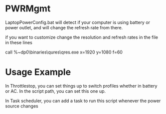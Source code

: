 # PWRMgmt

LaptopPowerConfig.bat will detect if your computer is using battery or power outlet, and will change the refresh rate from there.

if you want to customize change the resolution and refresh rates in the file in these lines

call %~dp0\binaries\qures\qres.exe x=1920 y=1080 f=60


# Usage Example

In Throttlestop, you can set things up to switch profiles whether in battery or AC. In the script path, you can set this one up.

In Task scheduler, you can add a task to run this script whenever the power source changes

